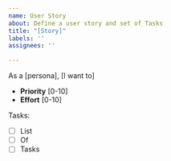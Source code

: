 ```yaml
---
name: User Story
about: Define a user story and set of Tasks
title: "[Story]"
labels: ''
assignees: ''

---
```


<!---
More information: https://github.com/Rockwell-Automation-Inc/Discovery-World-Pong/wiki/User-Stories

Comments, like this one, are denoted with `\<\!\-\-\- comment here \-\-\>` and will not be displayed
-->

As a [persona], [I want to]

- **Priority** [0-10]
- **Effort** [0-10]
<!---
Priorities will be classed between 1 - 10 inclusive, 1 being the highest priority.
1 - 3: Critical or foundational infrastructure required for operation or maintenance of exhibit
4 - 6: Important to ensure exhibit is understood and enjoyed by patrons. Alternatively, improvements to quality of life for maintainers
7 - 9: Enhancements to exhibit or developer experience.
10: Nice to have/Ice Box

Effort will be classified between 1 - 10 inclusive, with 10 being the most amount of effort.
1 - 3: No unknowns, a single developer can handle this within a day
4 - 6: Some unknowns, a pair of developers could handle this within a week
7 - 9: Significant unknowns, or a team of developers would need more than a week to handle
10: Significant undertaking, out of scope.
-->

Tasks:
- [ ] List
- [ ] Of
- [ ] Tasks
